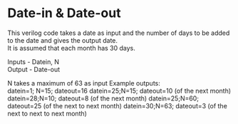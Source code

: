 # Date-in & Date-out

This verilog code takes a date as input and the number of days to be added to the date and gives the output date.  
It is assumed that each month has 30 days.

Inputs - Datein, N  
Output - Date-out  

N takes a maximum of 63 as input
Example outputs:  
  datein=1; N=15; dateout=16 
	datein=25;N=15; dateout=10 (of the next month)
	datein=28;N=10; dateout=8 (of the next month)
	datein=25;N=60; dateout=25 (of the next to next month)
	datein=30;N=63; dateout=3  (of the next to next to next month)
